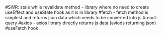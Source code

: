 #SWR: stale while revalidate method - library where no need to create useEffect and useState hook as it is in library
#fetch - fetch method is simplest and returns json data which needs to be converted into js
#react-query
#axios - axios library directly returns js data (aviods returning json)
#useFetch hook